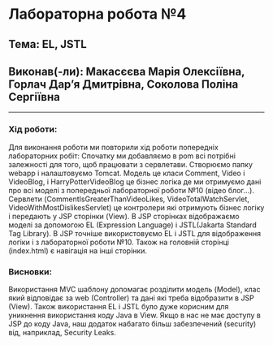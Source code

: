 # Лабораторна робота №4
## Тема: EL, JSTL
## Виконав(-ли): Макасєєва Марія Олексіївна, Горлач Дарʼя Дмитрівна, Соколова Поліна Сергіївна
---
### **Хід роботи:**
Для виконання роботи ми повторили хід роботи попередніх лабораторних робіт:
Cпочатку ми добавляємо в pom всі потрібні залежності для того, щоб працювати з сервлетави.
Cтворюємо папку webapp і налаштовуємо Tomcat.
Модель це класи Comment, Video і VideoBlog, і HarryPotterVideoBlog це бізнес логіка де ми отримуємо дані про всі моделі з попередньої лабораторної роботи №10 (відео блог...).
Сервлети (CommentIsGreaterThanVideoLikes, VideoTotalWatchServlet, VideoWithMostDislikesServlet) це контролери які отримують бізнес логіку і передають у JSP сторінки (View).
В JSP сторінках відображаємо моделі за допомогою EL (Expression Language) і JSTL(Jakarta Standard Tag Library). В JSP точніше використовуємо EL і JSTL для відображення логіки і з лабораторної роботи №10.
Також на головній сторінці (index.html) є навігація на інші сторінки.

### **Висновки:** 
Використання MVC шаблону допомагає розділити модель (Model), клас який відповідає за web (Controller) та дані які треба відобразити в JSP (View).
Також використання EL і JSTL було дуже корисним для уникнення використання коду Java в View. Якщо в нас не має доступу в JSP до коду Java, наш додаток набагато більш забезпечений (security) від, наприклад, Security Leaks. 

```
